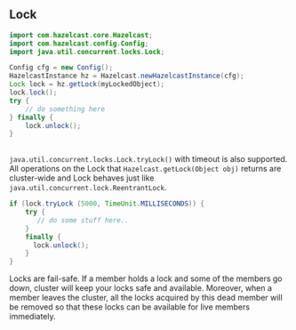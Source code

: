 

## Lock

```java
import com.hazelcast.core.Hazelcast;
import com.hazelcast.config.Config;
import java.util.concurrent.locks.Lock;

Config cfg = new Config();
HazelcastInstance hz = Hazelcast.newHazelcastInstance(cfg);
Lock lock = hz.getLock(myLockedObject);
lock.lock();
try {
    // do something here
} finally {
    lock.unlock();
} 
 
```
`java.util.concurrent.locks.Lock.tryLock()` with timeout is also supported. All operations on the Lock that `Hazelcast.getLock(Object obj)` returns are cluster-wide and Lock behaves just like `java.util.concurrent.lock.ReentrantLock`.

```java
if (lock.tryLock (5000, TimeUnit.MILLISECONDS)) {
    try {  
       // do some stuff here..  
    } 
    finally {  
      lock.unlock();  
    }   
} 
```

Locks are fail-safe. If a member holds a lock and some of the members go down, cluster will keep your locks safe and available. Moreover, when a member leaves the cluster, all the locks acquired by this dead member will be removed so that these locks can be available for live members immediately.
